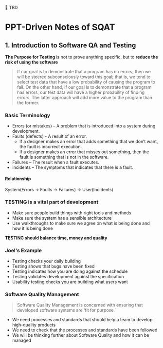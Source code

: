 🚧 TBD



# PPT-Driven Notes of SQAT



## 1. Introduction to Software QA and Testing

**The Purpose for Testing** is not to prove anything specific, but to **reduce the risk of using the software**

> If our goal is to demonstrate that a program has no errors, then we will be steered subconsciously toward this goal; that is, we tend to select test data that have a low probability of causing the program to fail. On the other hand, if our goal is to demonstrate that a program has errors, our test data will have a higher probability of finding errors. The latter approach will add more value to the program than the former.



### Basic Terminology

- Errors (or mistakes) – A problem that is introduced into a system during development. 
- Faults (defects) - A result of an error. 
  - If a designer makes an error that adds something that we don’t want, the fault is incorrect execution. 
  - If a designer makes an error that misses out something, then the fault is something that is not in the software. 
- Failures – The result when a fault executes. 
- Incidents – The symptoms that indicates that there is a fault. 



#### Relationship

System(Errors → Faults → Failures) → User(Incidents)




### TESTING is a vital part of development

- Make sure people build things with right tools and methods
- Make sure the system has a sensible architecture 
- Use walkthroughs to make sure we agree on what is being done and how it is being done 

**TESTING should balance time, money and quality**



### Joel's Example

- Testing checks your daily building
- Testing shows that bugs have been fixed 
- Testing indicates how you are doing against the schedule
- Testing validates development against the specification
- Usability testing checks you are building what users want



### Software Quality Management

> Software Quality Management is concerned with ensuring that developed software systems are ‘fit for purpose.’ 

- We need processes and standards that should help a team to develop high-quality products 
- We need to check that the processes and standards have been followed 
- We will be thinking further about Software Quality and how it can be managed




